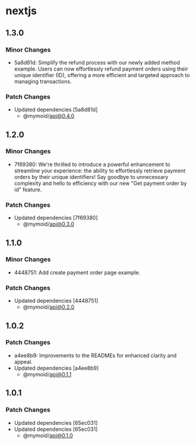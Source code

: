 # nextjs

## 1.3.0

### Minor Changes

- 5a8d81d: Simplify the refund process with our newly added method example. Users can now effortlessly refund payment orders using their unique identifier (ID), offering a more efficient and targeted approach to managing transactions.

### Patch Changes

- Updated dependencies [5a8d81d]
  - @mymoid/api@0.4.0

## 1.2.0

### Minor Changes

- 7f69380: We're thrilled to introduce a powerful enhancement to streamline your experience: the ability to effortlessly retrieve payment orders by their unique identifiers! Say goodbye to unnecessary complexity and hello to efficiency with our new "Get payment order by id" feature.

### Patch Changes

- Updated dependencies [7f69380]
  - @mymoid/api@0.3.0

## 1.1.0

### Minor Changes

- 4448751: Add create payment order page example.

### Patch Changes

- Updated dependencies [4448751]
  - @mymoid/api@0.2.0

## 1.0.2

### Patch Changes

- a4ee8b9: Improvements to the READMEs for enhanced clarity and appeal.
- Updated dependencies [a4ee8b9]
  - @mymoid/api@0.1.1

## 1.0.1

### Patch Changes

- Updated dependencies [65ec031]
- Updated dependencies [65ec031]
  - @mymoid/api@0.1.0

